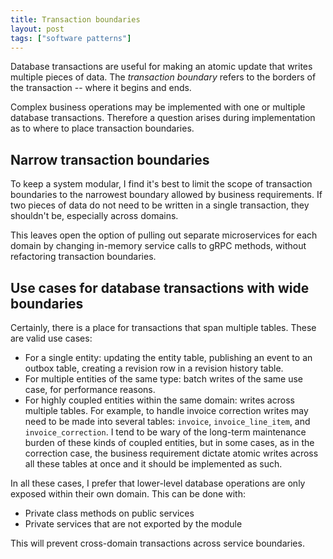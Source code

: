 ```yaml
---
title: Transaction boundaries
layout: post
tags: ["software patterns"]
---
```


Database transactions are useful for making an atomic update that writes multiple pieces of data. The _transaction boundary_ refers to the borders of the transaction -- where it begins and ends.

Complex business operations may be implemented with one or multiple database transactions. Therefore a question arises during implementation as to where to place transaction boundaries.

## Narrow transaction boundaries

To keep a system modular, I find it's best to limit the scope of transaction boundaries to the narrowest boundary allowed by business requirements. If two pieces of data do not need to be written in a single transaction, they shouldn't be, especially across domains.

This leaves open the option of pulling out separate microservices for each domain by changing in-memory service calls to gRPC methods, without refactoring transaction boundaries.

## Use cases for database transactions with wide boundaries

Certainly, there is a place for transactions that span multiple tables. These are valid use cases:

- For a single entity: updating the entity table, publishing an event to an outbox table, creating a revision row in a revision history table.
- For multiple entities of the same type: batch writes of the same use case, for performance reasons.
- For highly coupled entities within the same domain: writes across multiple tables. For example, to handle invoice correction writes may need to be made into several tables: `invoice`, `invoice_line_item`, and `invoice_correction`. I tend to be wary of the long-term maintenance burden of these kinds of coupled entities, but in some cases, as in the correction case, the business requirement dictate atomic writes across all these tables at once and it should be implemented as such.

In all these cases, I prefer that lower-level database operations are only exposed within their own domain. This can be done with:

- Private class methods on public services
- Private services that are not exported by the module

This will prevent cross-domain transactions across service boundaries.
